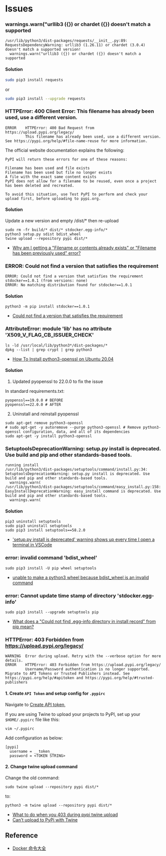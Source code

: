 # Issues

### warnings.warn("urllib3 ({}) or chardet ({}) doesn't match a supported

```
/usr/lib/python3/dist-packages/requests/__init__.py:89: RequestsDependencyWarning: urllib3 (1.26.11) or chardet (3.0.4) doesn't match a supported version!
  warnings.warn("urllib3 ({}) or chardet ({}) doesn't match a supported
```

#### Solution

```bash
sudo pip3 install requests
```
or
```bash
sudo pip3 install --upgrade requests
```

### HTTPError: 400 Client Error: This filename has already been used, use a different version.

```
ERROR    HTTPError: 400 Bad Request from https://upload.pypi.org/legacy/                                                                                                                                                           
         This filename has already been used, use a different version. See https://pypi.org/help/#file-name-reuse for more information. 
```
The official website documentation explains the following:
```
PyPI will return these errors for one of these reasons:

Filename has been used and file exists
Filename has been used but file no longer exists
A file with the exact same content exists
PyPI does not allow for a filename to be reused, even once a project has been deleted and recreated.

To avoid this situation, use Test PyPI to perform and check your upload first, before uploading to pypi.org.
```

#### Solution

Update a new version and empty /dist/* then re-upload

```shell
sudo rm -fr build/* dist/* stdocker.egg-info/*
python3 setup.py sdist bdist_wheel
twine upload --repository pypi dist/*
```

* [Why am I getting a "Filename or contents already exists" or "Filename has been previously used" error?](https://pypi.org/help/#file-name-reuse)


### ERROR: Could not find a version that satisfies the requirement

```
ERROR: Could not find a version that satisfies the requirement stdocker==1.0.1 (from versions: none)
ERROR: No matching distribution found for stdocker==1.0.1
```

#### Solution

```shell
python3 -m pip install stdocker==1.0.1
```

* [Could not find a version that satisfies the requirement <package>](https://stackoverflow.com/questions/32302379/could-not-find-a-version-that-satisfies-the-requirement-package)

### AttributeError: module 'lib' has no attribute 'X509_V_FLAG_CB_ISSUER_CHECK'

```shell
ls -ld /usr/local/lib/python3*/dist-packages/*
dpkg --list | grep crypt | grep python3
```

* [How To Install python3-openssl on Ubuntu 20.04](https://installati.one/ubuntu/20.04/python3-openssl/)


#### Solution

1) Updated pyopenssl to 22.0.0 to fix the issue

In standard requirements.txt:
```shell
pyopenssl==19.0.0 # BEFORE
pyopenssl==22.0.0 # AFTER
```

2) Uninstall and reinstall pyopenssl
```shell
sudo apt-get remove python3-openssl
# sudo apt-get -y autoremove --purge python3-openssl # Remove python3-openssl configuration, data, and all of its dependencies
sudo apt-get -y install python3-openssl
```


### SetuptoolsDeprecationWarning: setup.py install is deprecated. Use build and pip and other standards-based tools.

```shell
running install
/usr/lib/python3/dist-packages/setuptools/command/install.py:34: SetuptoolsDeprecationWarning: setup.py install is deprecated. Use build and pip and other standards-based tools.
  warnings.warn(
/usr/lib/python3/dist-packages/setuptools/command/easy_install.py:158: EasyInstallDeprecationWarning: easy_install command is deprecated. Use build and pip and other standards-based tools.
  warnings.warn(
```

#### Solution

```shell
pip3 uninstall setuptools
sudo pip3 uninstall setuptools
sudo pip3 install setuptools==58.2.0
```

* ['setup.py install is deprecated' warning shows up every time I open a terminal in VSCode](https://stackoverflow.com/questions/73257839/setup-py-install-is-deprecated-warning-shows-up-every-time-i-open-a-terminal-i)


### error: invalid command 'bdist_wheel'

```shell
sudo pip3 install -U pip wheel setuptools
```

- [unable to make a python3 wheel because bdist_wheel is an invalid command](https://stackoverflow.com/questions/70459113/unable-to-make-a-python3-wheel-because-bdist-wheel-is-an-invalid-command)


### error: Cannot update time stamp of directory 'stdocker.egg-info'

```shell
sudo pip3 install --upgrade setuptools pip
```

- [What does a "Could not find .egg-info directory in install record" from pip mean?](https://stackoverflow.com/questions/26091641/what-does-a-could-not-find-egg-info-directory-in-install-record-from-pip-mean)


### HTTPError: 403 Forbidden from https://upload.pypi.org/legacy/

```
WARNING  Error during upload. Retry with the --verbose option for more details.                                                                                                                                                    
ERROR    HTTPError: 403 Forbidden from https://upload.pypi.org/legacy/                                                                                                                                                             
         Username/Password authentication is no longer supported. Migrate to API Tokens or Trusted Publishers instead. See https://pypi.org/help/#apitoken and https://pypi.org/help/#trusted-publishers 
```

#### 1. Create `API Token` and setup config for `.pypirc`

Navigate to [Create API token](https://pypi.org/manage/account/token/),

If you are using Twine to upload your projects to PyPI, set up your `$HOME/.pypirc` file like this:
```shell
vim ~/.pypirc
```
Add configuration as below:
```
[pypi]
  username = __token__
  password = <TOKEN STRING>
```

#### 2. Change twine upload command

Change the old command:
```shell
sudo twine upload --repository pypi dist/*
```
to:
```shell
python3 -m twine upload --repository pypi dist/*
```

- [What to do when you 403 during pypi twine upload](https://www.swyx.io/pypi-403)
- [Can't upload to PyPi with Twine](https://stackoverflow.com/questions/46606692/cant-upload-to-pypi-with-twine)


## Reference

* [Docker 命令大全](https://www.runoob.com/docker/docker-command-manual.html)


